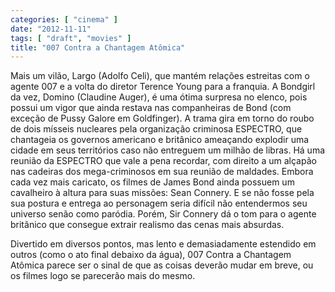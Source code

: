 ```yaml
---
categories: [ "cinema" ]
date: "2012-11-11"
tags: [ "draft", "movies" ]
title: "007 Contra a Chantagem Atômica"
---
```

Mais um vilão, Largo (Adolfo Celi), que mantém relações estreitas
com o agente 007 e a volta do diretor Terence Young para a franquia. A
Bondgirl da vez, Domino (Claudine Auger), é uma ótima surpresa no
elenco, pois possui um vigor que ainda restava nas companheiras de Bond
(com exceção de Pussy Galore em Goldfinger). A trama gira em torno do
roubo de dois mísseis nucleares pela organização criminosa ESPECTRO,
que chantageia os governos americano e britânico ameaçando explodir
uma cidade em seus territórios caso não entreguem um milhão de
libras. Há uma reunião da ESPECTRO que vale a pena recordar, com
direito a um alçapão nas cadeiras dos mega-criminosos em sua reunião
de maldades. Embora cada vez mais caricato, os filmes de James Bond ainda
possuem um cavalheiro à altura para suas missões: Sean Connery. E se
não fosse pela sua postura e entrega ao personagem seria difícil não
entendermos seu universo senão como paródia. Porém, Sir Connery dá
o tom para o agente britânico que consegue extrair realismo das cenas
mais absurdas.

Divertido em diversos pontos, mas lento e demasiadamente estendido
em outros (como o ato final debaixo da água), 007 Contra a Chantagem
Atômica parece ser o sinal de que as coisas deverão mudar em breve,
ou os filmes logo se parecerão mais do mesmo.

